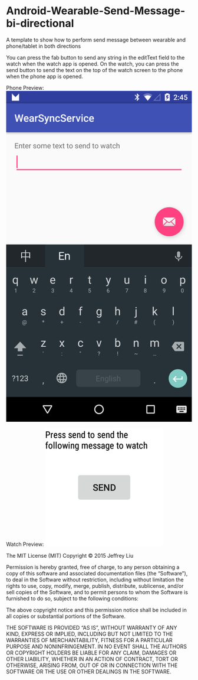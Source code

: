 # Android-Wearable-Send-Message-bi-directional
A template to show how to perform send message between wearable and phone/tablet in both directions


You can press the fab button to send any string in the editText field to the watch when the watch app is opened.
On the watch, you can press the send button to send the text on the top of the watch screen to the phone when the phone app is opened.

Phone Preview:
![Output sample](https://github.com/jeffreyliu8/Android-Wearable-Send-Message-bi-directional/blob/master/phonePreview.png)

Watch Preview:
![Output sample](https://github.com/jeffreyliu8/Android-Wearable-Send-Message-bi-directional/blob/master/watchPreview.png)

The MIT License (MIT)
Copyright © 2015 Jeffrey Liu

Permission is hereby granted, free of charge, to any person obtaining a copy of this software and associated documentation files (the “Software”), to deal in the Software without restriction, including without limitation the rights to use, copy, modify, merge, publish, distribute, sublicense, and/or sell copies of the Software, and to permit persons to whom the Software is furnished to do so, subject to the following conditions:

The above copyright notice and this permission notice shall be included in all copies or substantial portions of the Software.

THE SOFTWARE IS PROVIDED “AS IS”, WITHOUT WARRANTY OF ANY KIND, EXPRESS OR IMPLIED, INCLUDING BUT NOT LIMITED TO THE WARRANTIES OF MERCHANTABILITY, FITNESS FOR A PARTICULAR PURPOSE AND NONINFRINGEMENT. IN NO EVENT SHALL THE AUTHORS OR COPYRIGHT HOLDERS BE LIABLE FOR ANY CLAIM, DAMAGES OR OTHER LIABILITY, WHETHER IN AN ACTION OF CONTRACT, TORT OR OTHERWISE, ARISING FROM, OUT OF OR IN CONNECTION WITH THE SOFTWARE OR THE USE OR OTHER DEALINGS IN THE SOFTWARE.

